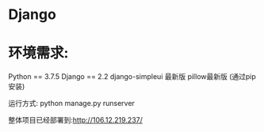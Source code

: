 # Django

# 环境需求: 
Python == 3.7.5
Django == 2.2
django-simpleui 最新版
pillow最新版
(通过pip安装)

运行方式:
python manage.py runserver

整体项目已经部署到:http://106.12.219.237/
